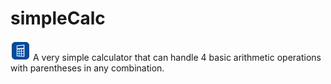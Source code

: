 # simpleCalc

<img src="https://github.com/SalsaBoy990/simpleCalc/blob/master/files/css_img/calculator_icon.png" width="32px" height="32px">
A very simple calculator that can handle 4 basic arithmetic operations with parentheses in any combination.
